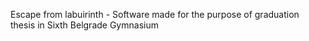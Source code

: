 Escape from labuirinth - Software made for the purpose of graduation thesis in Sixth Belgrade Gymnasium
